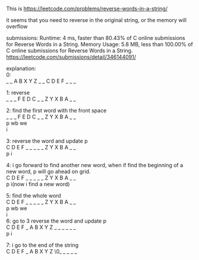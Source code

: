 This is https://leetcode.com/problems/reverse-words-in-a-string/

it seems that you need to reverse in the original string, or the memory will overflow

submissions: 
Runtime: 4 ms, faster than 80.43% of C online submissions for Reverse Words in a String.
Memory Usage: 5.8 MB, less than 100.00% of C online submissions for Reverse Words in a String.
https://leetcode.com/submissions/detail/346144091/


explanation:  
  0:  
    _ _ A B X Y Z _ _ C D E F _ _ _  
    
  1: reverse  
    _ _ _ F E D C _ _ Z Y X B A _ _  
      
  2: find the first word with the front space  
    _ _ _ F E D C _ _ Z Y X B A _ _  
    p     wb   we  
                i  
    
  3: reverse the word and update p  
    C D E F _ _ _ _ _ Z Y X B A _ _  
            p     i  
            
  4: i go forward to find another new word, when if find the beginning of a new word, p will go ahead on grid.  
    C D E F _ _ _ _ _ Z Y X B A _ _  
              p       i(now i find a new word)  
              
  5: find the whole word  
    C D E F _ _ _ _ _ Z Y X B A _ _  
              p      wb      we  
                              i  
  6: go to 3 reverse the word and update p  
    C D E F _ A B X Y Z _ _ _ _ _ _  
                        p     i  
                        
  7: i go to the end of the string  
    C D E F _ A B X Y Z \0_ _ _ _ _  
            
    

